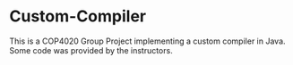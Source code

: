 # Custom-Compiler

This is a COP4020 Group Project implementing a custom compiler in Java. Some code was provided by the instructors.
